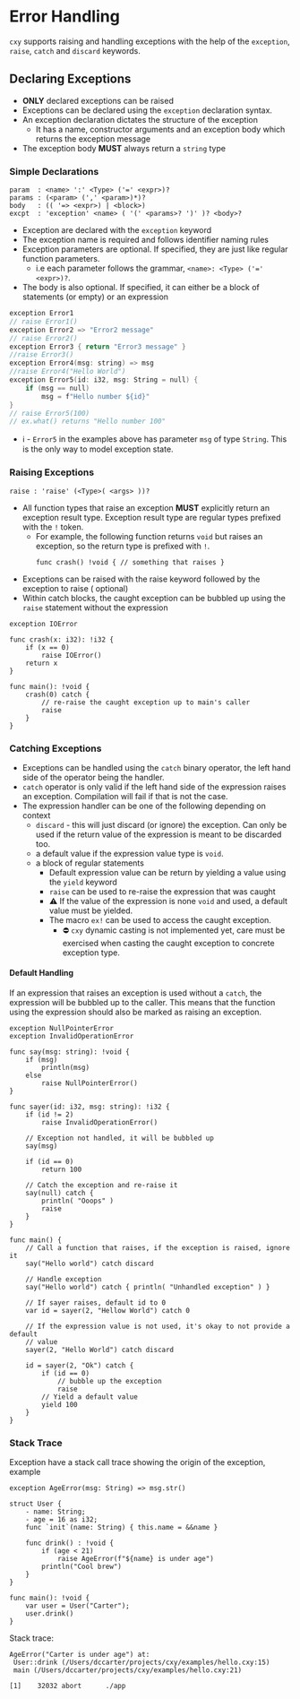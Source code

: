 # Error Handling

`cxy` supports raising and handling exceptions with the help of the `exception`, `raise`,
`catch` and `discard` keywords.

## Declaring Exceptions

- **ONLY** declared exceptions can be raised
- Exceptions can be declared using the `exception` declaration syntax.
- An exception declaration dictates the structure of the exception
    - It has a name, constructor arguments and an exception body which
      returns the exception message
- The exception body **MUST** always return a `string` type

### Simple Declarations

```
param  : <name> ':' <Type> ('=' <expr>)?
params : (<param> (',' <param>)*)?
body   : (( '=> <expr>) | <block>)
excpt  : 'exception' <name> ( '(' <params>? ')' )? <body>?
```

* Exception are declared with the `exception` keyword
* The exception name is required and follows identifier naming rules
* Exception parameters are optional. If specified, they are just like regular function
  parameters.
    * i.e each parameter follows the grammar, `<name>: <Type> ('=' <expr>)?`.
* The body is also optional. If specified, it can either be a block of statements (or empty)
  or an expression

```c
exception Error1
// raise Error1()
exception Error2 => "Error2 message"
// raise Error2()
exception Error3 { return "Error3 message" }
//raise Error3()
exception Error4(msg: string) => msg
//raise Error4("Hello World")
exception Error5(id: i32, msg: String = null) {
    if (msg == null)
        msg = f"Hello number ${id}"
}
// raise Error5(100)
// ex.what() returns "Hello number 100"
```

* :information_source: - `Error5` in the examples above has parameter `msg` of type `String`. This is
  the only way to model exception state.

### Raising Exceptions

```
raise : 'raise' (<Type>( <args> ))?
```

* All function types that raise an exception **MUST** explicitly return an exception result
  type. Exception result type are regular types prefixed with the `!` token.
    * For example, the following function returns `void` but raises an exception, so the return
      type is prefixed with `!`.
      ```cxy
      func crash() !void { // something that raises }
      ```
* Exceptions can be raised with the raise keyword followed by the exception to raise (
  optional)
* Within catch blocks, the caught exception can be bubbled up using the `raise` statement
  without the expression

```cxy
exception IOError

func crash(x: i32): !i32 {
    if (x == 0)
        raise IOError()
    return x
}

func main(): !void {
    crash(0) catch {
        // re-raise the caught exception up to main's caller
        raise
    }
}
```

### Catching Exceptions

* Exceptions can be handled using the `catch` binary operator, the left hand side of the
  operator being the handler.
* `catch` operator is only valid if the left hand side of the expression raises an exception.
  Compilation will fail if that is not the case.
* The expression handler can be one of the following depending on context
    * `discard` - this will just discard (or ignore) the exception. Can only be used if the
      return value of the expression is meant to be discarded too.
    * a default value if the expression value type is `void`.
    * a block of regular statements
        * Default expression value can be return by yielding a value using the `yield` keyword
        * `raise` can be used to re-raise the expression that was caught
        * :warning: If the value of the expression is none `void` and used, a default value
          must be yielded.
        * The macro `ex!` can be used to access the caught exception.
            * :no_entry: `cxy` dynamic casting is not implemented yet, care must be
              exercised when casting the caught exception to concrete exception type.

#### Default Handling

If an expression that raises an exception is used without a `catch`, the expression will
be bubbled up to the caller. This means that the function using the expression should also
be marked as raising an exception.

```
exception NullPointerError
exception InvalidOperationError

func say(msg: string): !void {
    if (msg)
        println(msg)
    else
        raise NullPointerError()
}

func sayer(id: i32, msg: string): !i32 {
    if (id != 2)
        raise InvalidOperationError()
    
    // Exception not handled, it will be bubbled up
    say(msg)
    
    if (id == 0)
        return 100
    
    // Catch the exception and re-raise it
    say(null) catch {
        println( "Ooops" ) 
        raise
    }
}

func main() {
    // Call a function that raises, if the exception is raised, ignore it
    say("Hello world") catch discard
    
    // Handle exception
    say("Hello world") catch { println( "Unhandled exception" ) }
        
    // If sayer raises, default id to 0
    var id = sayer(2, "Hellow World") catch 0
    
    // If the expression value is not used, it's okay to not provide a default
    // value
    sayer(2, "Hello World") catch discard
    
    id = sayer(2, "Ok") catch {
        if (id == 0)
            // bubble up the exception
            raise
        // Yield a default value
        yield 100
    }
}
```

### Stack Trace

Exception have a stack call trace showing the origin of the exception, example

```cxy
exception AgeError(msg: String) => msg.str()

struct User {
    - name: String;
    - age = 16 as i32;
    func `init`(name: String) { this.name = &&name }

    func drink() : !void {
        if (age < 21)
            raise AgeError(f"${name} is under age")
        println("Cool brew")
    }
}

func main(): !void {
    var user = User("Carter");
    user.drink()
}
```

Stack trace:

```
AgeError("Carter is under age") at:
 User::drink (/Users/dccarter/projects/cxy/examples/hello.cxy:15)
 main (/Users/dccarter/projects/cxy/examples/hello.cxy:21)

[1]    32032 abort      ./app
```